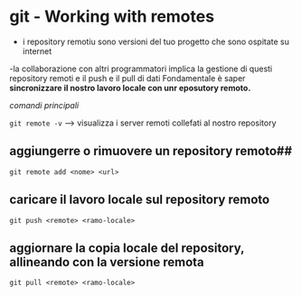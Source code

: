 # git - Working with remotes
- i repository remotiu sono versioni del tuo progetto che sono ospitate su internet
 
-la collaborazione con altri programmatori implica la gestione  di questi repository remoti e il push e il pull di dati
Fondamentale è saper **sincronizzare il nostro lavoro locale con unr eposutory remoto.**

*comandi principali*

`git remote -v`  --> visualizza i server remoti collefati al nostro repository
## aggiungerre o rimuovere un repository remoto##

`git remote add <nome> <url>`

## caricare il lavoro locale sul repository remoto

`git push <remote> <ramo-locale>` 

## aggiornare la copia locale del repository, allineando con la versione remota

`git pull <remote> <ramo-locale>`
